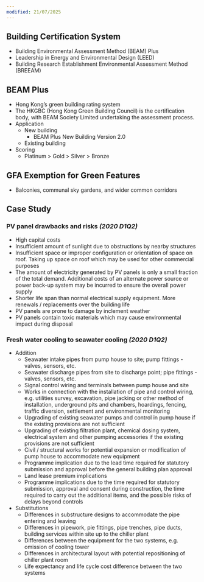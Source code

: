 ```yaml
---
modified: 21/07/2025
---
```

## Building Certification System

- Building Environmental Assessment Method (BEAM) Plus
- Leadership in Energy and Environmental Design (LEED)
- Building Research Establishment Environmental Assessment Method (BREEAM) 

## BEAM Plus

- Hong Kong’s green building rating system
- The HKGBC (Hong Kong Green Building Council) is the certification body, with BEAM Society Limited undertaking the assessment process. 
- Application
	- New building
		- BEAM Plus New Building Version 2.0
	- Existing building
- Scoring
	- Platinum > Gold > Silver > Bronze

## GFA Exemption for Green Features

- Balconies, communal sky gardens, and wider common corridors

## Case Study

### PV panel drawbacks and risks *(2020 D1Q2)*

- High capital costs
- Insufficient amount of sunlight due to obstructions by nearby structures
- Insufficient space or improper configuration or orientation of space on roof. Taking up space on roof which may be used for other commercial purposes
- The amount of electricity generated by PV panels is only a small fraction of the total demand. Additional costs of an alternate power source or power back-up system may be incurred to ensure the overall power supply
- Shorter life span than normal electrical supply equipment. More renewals / replacements over the building life
- PV panels are prone to damage by inclement weather
- PV panels contain toxic materials which may cause environmental impact during disposal

### Fresh water cooling to seawater cooling *(2020 D1Q2)*

- Addition
	- Seawater intake pipes from pump house to site; pump fittings - valves, sensors, etc.
	- Seawater discharge pipes from site to discharge point; pipe fittings - valves, sensors, etc.
	- Signal control wiring and terminals between pump house and site
	- Works in connection with the installation of pipe and control wiring, e.g. utilities survey, excavation, pipe jacking or other method of installation, underground pits and chambers, hoardings, fencing, traffic diversion, settlement and environmental monitoring
	- Upgrading of existing seawater pumps and control in pump house if the existing provisions are not sufficient
	- Upgrading of existing filtration plant, chemical dosing system, electrical system and other pumping accessories if the existing provisions are not sufficient
	- Civil / structural works for potential expansion or modification of pump house to accommodate new equipment
	- Programme implication due to the lead time required for statutory submission and approval before the general building plan approval
	- Land lease premium implications
	- Programme implications due to the time required for statutory submission, approval and consent during construction, the time required to carry out the additional items, and the possible risks of delays beyond controls
- Substitutions
	- Differences in substructure designs to accommodate the pipe entering and leaving
	- Differences in pipework, pie fittings, pipe trenches, pipe ducts, building services within site up to the chiller plant
	- Differences between the equipment for the two systems, e.g. omission of cooling tower
	- Differences in architectural layout with potential repositioning of chiller plant room
	- Life expectancy and life cycle cost difference between the two systems
